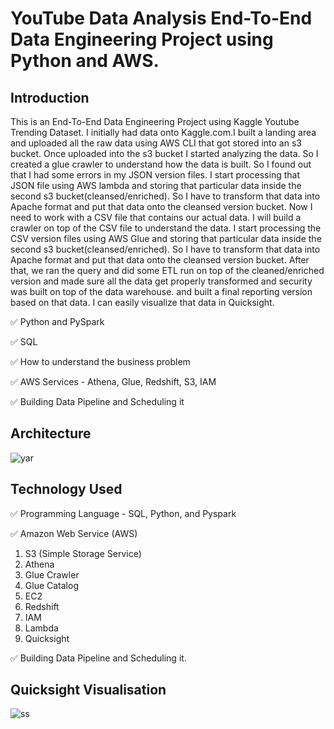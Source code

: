 # YouTube Data Analysis End-To-End Data Engineering Project using Python and AWS.

## Introduction 
This is an End-To-End Data Engineering Project using Kaggle Youtube Trending Dataset.
I initially had data onto Kaggle.com.I built a landing area and uploaded all the raw data using AWS CLI that got stored into an s3 bucket. Once uploaded into the s3 bucket I started analyzing the data. So I created a glue crawler to understand how the data is built. So I found out that I had some errors in my JSON version files. I start processing that JSON file using AWS lambda and storing that particular data inside the second s3 bucket(cleansed/enriched). So I have to transform that data into Apache format and put that data onto the cleansed version bucket. Now I need to work with a CSV file that contains our actual data. I will build a crawler on top of the CSV file to understand the data. I start processing the CSV version files using AWS Glue and storing that particular data inside the second s3 bucket(cleansed/enriched). So I have to transform that data into Apache format and put that data onto the cleansed version bucket. After that, we ran the query and did some ETL run on top of the cleaned/enriched version and made sure all the data get properly transformed and security was built on top of the data warehouse. and built a final reporting version based on that data. I can easily visualize that data in Quicksight.

✅ Python and PySpark

✅ SQL

✅ How to understand the business problem

✅ AWS Services - Athena, Glue, Redshift, S3, IAM

✅ Building Data Pipeline and Scheduling it



## Architecture 
![yar](https://user-images.githubusercontent.com/106689439/212522730-cc2a3c6c-8dba-46b3-8c5d-40e4840c1e23.jpg)

## Technology Used
✅ Programming Language - SQL, Python, and Pyspark

✅ Amazon Web Service (AWS)
1. S3 (Simple Storage Service)
2. Athena
3. Glue Crawler
4. Glue Catalog
5. EC2
6. Redshift
7. IAM
8. Lambda
9. Quicksight

✅ Building Data Pipeline and Scheduling it.

## Quicksight Visualisation
![ss](https://user-images.githubusercontent.com/106689439/212527366-8b561833-0efa-45ba-9f69-ef1e2488b3b2.jpg)



 
